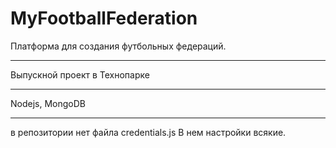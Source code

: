 # MyFootballFederation
Платформа для создания футбольных федераций.
<hr>
Выпускной проект в Технопарке
<hr>
Nodejs, MongoDB
<hr>
в репозитории нет файла credentials.js В нем настройки всякие.
